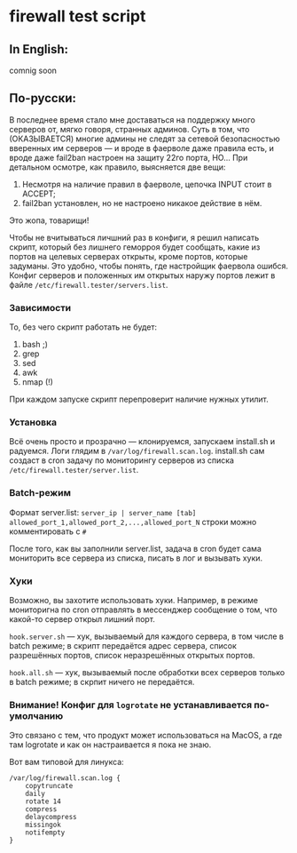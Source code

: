 # firewall test script
## In English:
comnig soon

## По-русски:
В последнее время стало мне доставаться на поддержку много серверов от, мягко говоря, странных админов. Суть в том, что (ОКАЗЫВАЕТСЯ) многие админы не следят за сетевой безопасностью вверенных им серверов — и вроде в фаерволе даже правила есть, и вроде даже fail2ban настроен на защиту 22го порта, НО... При детальном осмотре, как правило, выясняется две вещи:
1. Несмотря на наличие правил в фаерволе, цепочка INPUT стоит в ACCEPT;
2. fail2ban установлен, но не настроено никакое действие в нём.

Это жопа, товарищи!

Чтобы не вчитываться личшний раз в конфиги, я решил написать скрипт, который без лишнего геморроя будет сообщать, какие из портов на целевых серверах открыты, кроме портов, которые задуманы. Это удобно, чтобы понять, где настройщик фаервола ошибся.
Конфиг серверов и положенных им открытых наружу портов лежит в файле `/etc/firewall.tester/servers.list`.

### Зависимости
То, без чего скрипт работать не будет:
1. bash ;)
2. grep
3. sed
4. awk
5. nmap (!)

При каждом запуске скрипт перепроверит наличие нужных утилит.

### Установка
Всё очень просто и прозрачно — клонируемся, запускаем install.sh и радуемся. Логи глядим в `/var/log/firewall.scan.log`.
install.sh сам создаст в cron задачу по мониторингу серверов из списка `/etc/firewall.tester/server.list`.

### Batch-режим
Формат server.list:
`server_ip | server_name [tab] allowed_port_1,allowed_port_2,...,allowed_port_N`
строки можно комментировать с `#`

После того, как вы заполнили server.list, задача в cron будет сама мониторить все сервера из списка, писать в лог и вызывать хуки.

### Хуки
Возможно, вы захотите использовать хуки. Например, в режиме мониторигна по cron отправлять в мессенджер сообщение о том, что какой-то сервер открыл лишний порт.

`hook.server.sh` — хук, вызываемый для каждого сервера, в том числе в batch режиме; в скрипт передаётся адрес сервера, список разрешённых портов, список неразрешённых открытых портов.

`hook.all.sh` — хук, вызываемый после обработки всех серверов только в batch режиме; в скрпит ничего не передаётся.

### Внимание! Конфиг для `logrotate` не устанавливается по-умолчанию
Это связано с тем, что продукт может использоваться на MacOS, а где там logrotate и как он настраивается я пока не знаю.

Вот вам типовой для линукса:
```
/var/log/firewall.scan.log {
    copytruncate
    daily
    rotate 14
    compress
    delaycompress
    missingok
    notifempty
}
```
